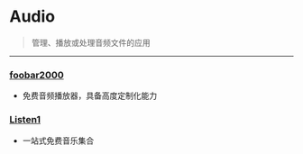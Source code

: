 # Audio

> 管理、播放或处理音频文件的应用
>

---



### [foobar2000](http://www.foobar2000.org/)

- 免费音频播放器，具备高度定制化能力

### [Listen1](https://listen1.github.io/listen1)

- 一站式免费音乐集合